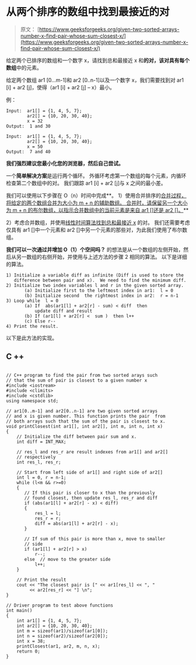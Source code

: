 # 从两个排序的数组中找到最接近的对

> 原文： [https://www.geeksforgeeks.org/given-two-sorted-arrays-number-x-find-pair-whose-sum-closest-x/](https://www.geeksforgeeks.org/given-two-sorted-arrays-number-x-find-pair-whose-sum-closest-x/)

给定两个已排序的数组和一个数字 x，请找到总和最接近 x 和**的对，该对具有每个数组**中的元素。

给定两个数组 ar1 [0…m-1]和 ar2 [0..n-1]以及一个数字 x，我们需要找到对 ar1 [i] + ar2 [j]，使得（ar1 [i] + ar2 [j] – x）最小。

例：

```
Input:  ar1[] = {1, 4, 5, 7};
        ar2[] = {10, 20, 30, 40};
        x = 32      
Output:  1 and 30

Input:  ar1[] = {1, 4, 5, 7};
        ar2[] = {10, 20, 30, 40};
        x = 50      
Output:  7 and 40

```

**我们强烈建议您最小化您的浏览器，然后自己尝试。**

一个**简单解决方案**是运行两个循环。 外循环考虑第一个数组的每个元素，内循环检查第二个数组中的对。 我们跟踪 ar1 [i] + ar2 [j]与 x 之间的最小差。

我们可以使用以下步骤在 O（n）时间中完成**。
1）使用合并排序的[合并过程，将给定的两个数组合并为大小为 m + n 的辅助数组。 合并时，请保留另一个大小为 m + n 的布尔数组，以指示合并数组中的当前元素是来自 ar1 []还是 ar2 []。](http://geeksquiz.com/merge-sort/)**

2）考虑合并数组，并使用[线性时间算法找到总和最接近 x](http://geeksquiz.com/given-sorted-array-number-x-find-pair-array-whose-sum-closest-x/) 的对。 我们还需要考虑仅具有 ar1 []中一个元素和 ar2 []中另一个元素的那些对，为此我们使用了布尔数组。

**我们可以一次通过并增加 O（1）个空间吗？**
的想法是从一个数组的左侧开始，然后从另一数组的右侧开始，并使用与上述方法的步骤 2 相同的算法。 以下是详细的算法。

```
1) Initialize a variable diff as infinite (Diff is used to store the 
   difference between pair and x).  We need to find the minimum diff.
2) Initialize two index variables l and r in the given sorted array.
       (a) Initialize first to the leftmost index in ar1:  l = 0
       (b) Initialize second  the rightmost index in ar2:  r = n-1
3) Loop while  l = 0
       (a) If  abs(ar1[l] + ar2[r] - sum) < diff  then 
           update diff and result 
       (b) If (ar1[l] + ar2[r] <  sum )  then l++
       (c) Else r--    
4) Print the result. 
```

以下是此方法的实现。

## C ++

```

// C++ program to find the pair from two sorted arays such 
// that the sum of pair is closest to a given number x 
#include <iostream> 
#include <climits> 
#include <cstdlib> 
using namespace std; 

// ar1[0..m-1] and ar2[0..n-1] are two given sorted arrays 
// and x is given number. This function prints the pair  from 
// both arrays such that the sum of the pair is closest to x. 
void printClosest(int ar1[], int ar2[], int m, int n, int x) 
{ 
    // Initialize the diff between pair sum and x. 
    int diff = INT_MAX; 

    // res_l and res_r are result indexes from ar1[] and ar2[] 
    // respectively 
    int res_l, res_r; 

    // Start from left side of ar1[] and right side of ar2[] 
    int l = 0, r = n-1; 
    while (l<m && r>=0) 
    { 
       // If this pair is closer to x than the previously 
       // found closest, then update res_l, res_r and diff 
       if (abs(ar1[l] + ar2[r] - x) < diff) 
       { 
           res_l = l; 
           res_r = r; 
           diff = abs(ar1[l] + ar2[r] - x); 
       } 

       // If sum of this pair is more than x, move to smaller 
       // side 
       if (ar1[l] + ar2[r] > x) 
           r--; 
       else  // move to the greater side 
           l++; 
    } 

    // Print the result 
    cout << "The closest pair is [" << ar1[res_l] << ", "
         << ar2[res_r] << "] \n"; 
} 

// Driver program to test above functions 
int main() 
{ 
    int ar1[] = {1, 4, 5, 7}; 
    int ar2[] = {10, 20, 30, 40}; 
    int m = sizeof(ar1)/sizeof(ar1[0]); 
    int n = sizeof(ar2)/sizeof(ar2[0]); 
    int x = 38; 
    printClosest(ar1, ar2, m, n, x); 
    return 0; 
} 

```